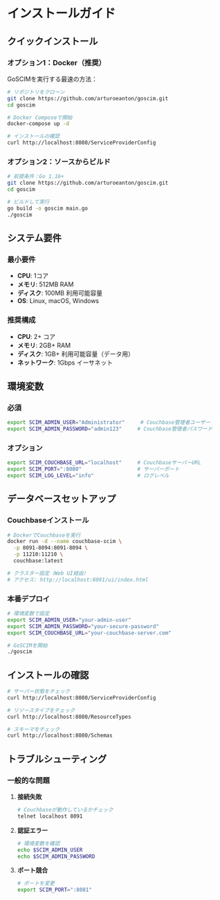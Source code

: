 # インストールガイド

## クイックインストール

### オプション1：Docker（推奨）

GoSCIMを実行する最速の方法：

```bash
# リポジトリをクローン
git clone https://github.com/arturoeanton/goscim.git
cd goscim

# Docker Composeで開始
docker-compose up -d

# インストールの確認
curl http://localhost:8080/ServiceProviderConfig
```

### オプション2：ソースからビルド

```bash
# 前提条件：Go 1.16+
git clone https://github.com/arturoeanton/goscim.git
cd goscim

# ビルドして実行
go build -o goscim main.go
./goscim
```

## システム要件

### 最小要件
- **CPU**: 1コア
- **メモリ**: 512MB RAM
- **ディスク**: 100MB 利用可能容量
- **OS**: Linux, macOS, Windows

### 推奨構成
- **CPU**: 2+ コア
- **メモリ**: 2GB+ RAM  
- **ディスク**: 1GB+ 利用可能容量（データ用）
- **ネットワーク**: 1Gbps イーサネット

## 環境変数

### 必須
```bash
export SCIM_ADMIN_USER="Administrator"     # Couchbase管理者ユーザー
export SCIM_ADMIN_PASSWORD="admin123"     # Couchbase管理者パスワード
```

### オプション
```bash
export SCIM_COUCHBASE_URL="localhost"     # CouchbaseサーバーURL
export SCIM_PORT=":8080"                  # サーバーポート
export SCIM_LOG_LEVEL="info"              # ログレベル
```

## データベースセットアップ

### Couchbaseインストール

```bash
# DockerでCouchbaseを実行
docker run -d --name couchbase-scim \
  -p 8091-8094:8091-8094 \
  -p 11210:11210 \
  couchbase:latest

# クラスター設定（Web UI経由）
# アクセス: http://localhost:8091/ui/index.html
```

### 本番デプロイ

```bash
# 環境変数で設定
export SCIM_ADMIN_USER="your-admin-user"
export SCIM_ADMIN_PASSWORD="your-secure-password"
export SCIM_COUCHBASE_URL="your-couchbase-server.com"

# GoSCIMを開始
./goscim
```

## インストールの確認

```bash
# サーバー状態をチェック
curl http://localhost:8080/ServiceProviderConfig

# リソースタイプをチェック
curl http://localhost:8080/ResourceTypes

# スキーマをチェック
curl http://localhost:8080/Schemas
```

## トラブルシューティング

### 一般的な問題

1. **接続失敗**
   ```bash
   # Couchbaseが動作しているかチェック
   telnet localhost 8091
   ```

2. **認証エラー**
   ```bash
   # 環境変数を確認
   echo $SCIM_ADMIN_USER
   echo $SCIM_ADMIN_PASSWORD
   ```

3. **ポート競合**
   ```bash
   # ポートを変更
   export SCIM_PORT=":8081"
   ```